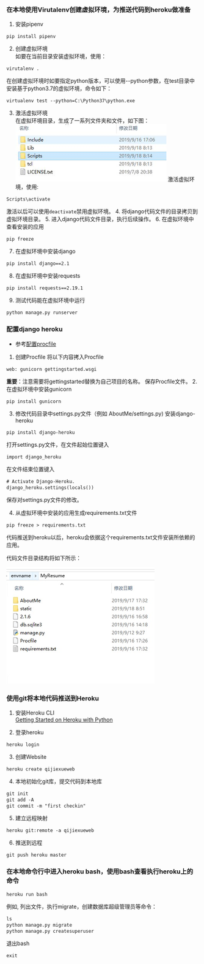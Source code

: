 ### 在本地使用Virutalenv创建虚拟环境，为推送代码到heroku做准备
1. 安装pipenv
```
pip install pipenv
```
2. 创建虚拟环境  
如要在当前目录安装虚拟环境，使用：
```
virutalenv .
```
在创建虚拟环境时如要指定python版本，可以使用--python参数，在test目录中安装基于python3.7的虚拟环境，命令如下：
```
virtualenv test --python=C:\Python37\python.exe
```
3. 激活虚拟环境  
在虚拟环境目录，生成了一系列文件夹和文件，如下图：   
![虚拟环境目录](media/virtualenv.JPG)
激活虚拟环境，使用:  
```
Scripts\activate
```
激活以后可以使用`deactivate`禁用虚拟环境。
4. 将django代码文件的目录拷贝到虚拟环境目录。
5. 进入django代码文件目录，执行后续操作。
6. 在虚拟环境中查看安装的应用
```
pip freeze
```
7. 在虚拟环境中安装django
```
pip install django==2.1
```
8. 在虚拟环境中安装requests
```
pip install requests==2.19.1
```
9. 测试代码能在虚拟环境中运行
```
python manage.py runserver
```

### 配置django heroku  

- 参考[配置procfile](https://devcenter.heroku.com/articles/django-app-configuration)

1. 创建Procfile
将以下内容拷入Procfile
```
web: gunicorn gettingstarted.wsgi 
```
**重要**：注意需要将gettingstarted替换为自己项目的名称。
保存Procfile文件。
2. 在虚拟环境中安装gunicorn
```
pip install gunicorn
```
3. 修改代码目录中settings.py文件（例如 AboutMe/settings.py)
安装django-heroku
```
pip install django-heroku
```
打开settings.py文件，在文件起始位置键入
```
import django_heroku
```
在文件结束位置键入
```
# Activate Django-Heroku.
django_heroku.settings(locals())
```
保存对settings.py文件的修改。

4. 从虚拟环境中安装的应用生成requirements.txt文件 
```
pip freeze > requirements.txt
```
代码推送到heroku以后，heroku会依据这个requirements.txt文件安装所依赖的应用。

代码文件目录结构将如下所示：  

![代码目录](media/django.JPG)

### 使用git将本地代码推送到Heroku

1. 安装Heroku CLI  
[Getting Started on Heroku with Python](https://devcenter.heroku.com/articles/getting-started-with-python#set-up)

2. 登录heroku
```
heroku login
```

3. 创建Website
```
heroku create qijiexueweb
```
4. 本地初始化git库，提交代码到本地库
```
git init
git add -A
git commit -m "first checkin"
```
5. 建立远程映射
```
heroku git:remote -a qijiexueweb
```

6. 推送到远程
```
git push heroku master
```

### 在本地命令行中进入heroku bash，使用bash查看执行heroku上的命令
```
heroku run bash
```
例如, 列出文件，执行migrate，创建数据库超级管理员等命令：
```
ls
python manage.py migrate
python manage.py createsuperuser
```

退出bash
```
exit
```

